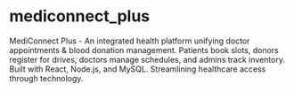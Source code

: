 # mediconnect_plus
MediConnect Plus - An integrated health platform unifying doctor appointments &amp; blood donation management. Patients book slots, donors register for drives, doctors manage schedules, and admins track inventory. Built with React, Node.js, and MySQL. Streamlining healthcare access through technology.
